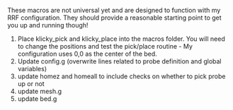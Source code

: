 These macros are not universal yet and are designed to function with my RRF configuration. They should provide a reasonable starting point to get you up and running though!

1. Place klicky_pick and klicky_place into the macros folder. You will need to change the positions and test the pick/place routine - My configuration uses 0,0 as the center of the bed.
2. Update config.g (overwrite lines related to probe definition and global variables)
3. update homez and homeall to include checks on whether to pick probe up or not
4. update mesh.g 
5. update bed.g

